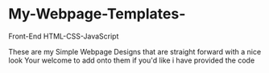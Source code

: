 # My-Webpage-Templates-
Front-End HTML-CSS-JavaScript

These are my Simple Webpage Designs that are straight forward with a nice look
Your welcome to add onto them if you'd like i have provided the code
